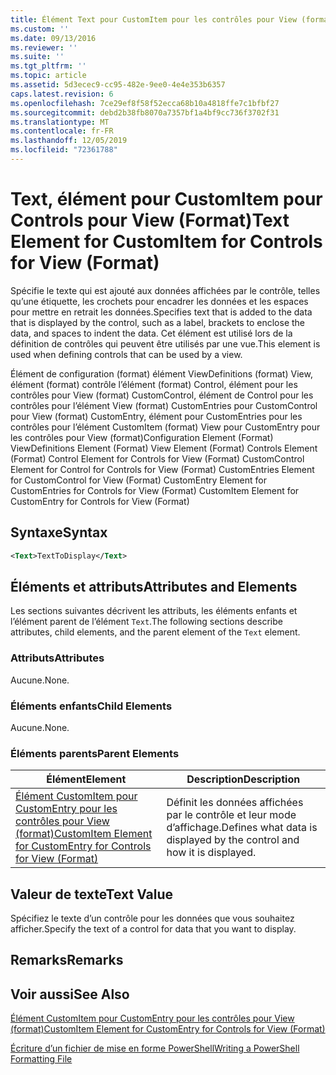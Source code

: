 ```yaml
---
title: Élément Text pour CustomItem pour les contrôles pour View (format) | Microsoft Docs
ms.custom: ''
ms.date: 09/13/2016
ms.reviewer: ''
ms.suite: ''
ms.tgt_pltfrm: ''
ms.topic: article
ms.assetid: 5d3ecec9-cc95-482e-9ee0-4e4e353b6357
caps.latest.revision: 6
ms.openlocfilehash: 7ce29ef8f58f52ecca68b10a4818ffe7c1bfbf27
ms.sourcegitcommit: debd2b38fb8070a7357bf1a4bf9cc736f3702f31
ms.translationtype: MT
ms.contentlocale: fr-FR
ms.lasthandoff: 12/05/2019
ms.locfileid: "72361788"
---
```

# <a name="text-element-for-customitem-for-controls-for-view-format"></a><span data-ttu-id="0752b-102">Text, élément pour CustomItem pour Controls pour View (Format)</span><span class="sxs-lookup"><span data-stu-id="0752b-102">Text Element for CustomItem for Controls for View (Format)</span></span>

<span data-ttu-id="0752b-103">Spécifie le texte qui est ajouté aux données affichées par le contrôle, telles qu’une étiquette, les crochets pour encadrer les données et les espaces pour mettre en retrait les données.</span><span class="sxs-lookup"><span data-stu-id="0752b-103">Specifies text that is added to the data that is displayed by the control, such as a label, brackets to enclose the data, and spaces to indent the data.</span></span> <span data-ttu-id="0752b-104">Cet élément est utilisé lors de la définition de contrôles qui peuvent être utilisés par une vue.</span><span class="sxs-lookup"><span data-stu-id="0752b-104">This element is used when defining controls that can be used by a view.</span></span>

<span data-ttu-id="0752b-105">Élément de configuration (format) élément ViewDefinitions (format) View, élément (format) contrôle l’élément (format) Control, élément pour les contrôles pour View (format) CustomControl, élément de Control pour les contrôles pour l’élément View (format) CustomEntries pour CustomControl pour View (format) CustomEntry, élément pour CustomEntries pour les contrôles pour l’élément CustomItem (format) View pour CustomEntry pour les contrôles pour View (format)</span><span class="sxs-lookup"><span data-stu-id="0752b-105">Configuration Element (Format) ViewDefinitions Element (Format) View Element (Format) Controls Element (Format) Control Element for Controls for View (Format) CustomControl Element for Control for Controls for View (Format) CustomEntries Element for CustomControl for View (Format) CustomEntry Element for CustomEntries for Controls for View (Format) CustomItem Element for CustomEntry for Controls for View (Format)</span></span>

## <a name="syntax"></a><span data-ttu-id="0752b-106">Syntaxe</span><span class="sxs-lookup"><span data-stu-id="0752b-106">Syntax</span></span>

```xml
<Text>TextToDisplay</Text>
```

## <a name="attributes-and-elements"></a><span data-ttu-id="0752b-107">Éléments et attributs</span><span class="sxs-lookup"><span data-stu-id="0752b-107">Attributes and Elements</span></span>

<span data-ttu-id="0752b-108">Les sections suivantes décrivent les attributs, les éléments enfants et l’élément parent de l’élément `Text`.</span><span class="sxs-lookup"><span data-stu-id="0752b-108">The following sections describe attributes, child elements, and the parent element of the `Text` element.</span></span>

### <a name="attributes"></a><span data-ttu-id="0752b-109">Attributs</span><span class="sxs-lookup"><span data-stu-id="0752b-109">Attributes</span></span>

<span data-ttu-id="0752b-110">Aucune.</span><span class="sxs-lookup"><span data-stu-id="0752b-110">None.</span></span>

### <a name="child-elements"></a><span data-ttu-id="0752b-111">Éléments enfants</span><span class="sxs-lookup"><span data-stu-id="0752b-111">Child Elements</span></span>

<span data-ttu-id="0752b-112">Aucune.</span><span class="sxs-lookup"><span data-stu-id="0752b-112">None.</span></span>

### <a name="parent-elements"></a><span data-ttu-id="0752b-113">Éléments parents</span><span class="sxs-lookup"><span data-stu-id="0752b-113">Parent Elements</span></span>

|<span data-ttu-id="0752b-114">Élément</span><span class="sxs-lookup"><span data-stu-id="0752b-114">Element</span></span>|<span data-ttu-id="0752b-115">Description</span><span class="sxs-lookup"><span data-stu-id="0752b-115">Description</span></span>|
|-------------|-----------------|
|[<span data-ttu-id="0752b-116">Élément CustomItem pour CustomEntry pour les contrôles pour View (format)</span><span class="sxs-lookup"><span data-stu-id="0752b-116">CustomItem Element for CustomEntry for Controls for View (Format)</span></span>](./customitem-element-for-customentry-for-controls-for-view-format.md)|<span data-ttu-id="0752b-117">Définit les données affichées par le contrôle et leur mode d’affichage.</span><span class="sxs-lookup"><span data-stu-id="0752b-117">Defines what data is displayed by the control and how it is displayed.</span></span>|

## <a name="text-value"></a><span data-ttu-id="0752b-118">Valeur de texte</span><span class="sxs-lookup"><span data-stu-id="0752b-118">Text Value</span></span>

<span data-ttu-id="0752b-119">Spécifiez le texte d’un contrôle pour les données que vous souhaitez afficher.</span><span class="sxs-lookup"><span data-stu-id="0752b-119">Specify the text of a control for data that you want to display.</span></span>

## <a name="remarks"></a><span data-ttu-id="0752b-120">Remarks</span><span class="sxs-lookup"><span data-stu-id="0752b-120">Remarks</span></span>

## <a name="see-also"></a><span data-ttu-id="0752b-121">Voir aussi</span><span class="sxs-lookup"><span data-stu-id="0752b-121">See Also</span></span>

[<span data-ttu-id="0752b-122">Élément CustomItem pour CustomEntry pour les contrôles pour View (format)</span><span class="sxs-lookup"><span data-stu-id="0752b-122">CustomItem Element for CustomEntry for Controls for View (Format)</span></span>](./customitem-element-for-customentry-for-controls-for-view-format.md)

[<span data-ttu-id="0752b-123">Écriture d’un fichier de mise en forme PowerShell</span><span class="sxs-lookup"><span data-stu-id="0752b-123">Writing a PowerShell Formatting File</span></span>](./writing-a-powershell-formatting-file.md)
